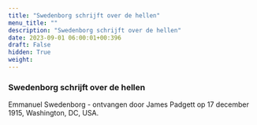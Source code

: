```yaml
---
title: "Swedenborg schrijft over de hellen"
menu_title: ""
description: "Swedenborg schrijft over de hellen"
date: 2023-09-01 06:00:01+00:396
draft: False
hidden: True
weight:
---
```

### Swedenborg schrijft over de hellen

Emmanuel Swedenborg - ontvangen door James Padgett op 17 december 1915, Washington, DC, USA.
